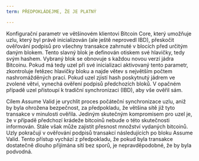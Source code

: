 ```yaml
---
term: PŘEDPOKLÁDEJME, ŽE JE PLATNÝ

---
```

Konfigurační parametr ve většinovém klientovi Bitcoin Core, který umožňuje uzlu, který byl právě inicializován (ale ještě neprovedl IBD), přeskočit ověřování podpisů pro všechny transakce zahrnuté v blocích před určitým daným blokem. Tento slavný blok je definován otiskem své hlavičky, tedy svým hashem. Vybraný blok se obnovuje s každou novou verzí jádra Bitcoinu. Pokud má tedy uzel při své inicializaci aktivovaný tento parametr, zkontroluje řetězec hlavičky bloku a najde větev s největším počtem nashromážděných prací. Pokud uzel zjistí hash poskytnutý jádrem ve zvolené větvi, vynechá ověření podpisů předchozích bloků. V opačném případě uzel přistoupí k tradiční synchronizaci (IBD), aby vše ověřil sám.

Cílem Assume Valid je urychlit proces počáteční synchronizace uzlu, aniž by byla ohrožena bezpečnost, za předpokladu, že většina sítě již tyto transakce v minulosti ověřila. Jediným skutečným kompromisem pro uzel je, že v případě předchozí krádeže bitcoinů nebude o této skutečnosti informován. Stále však může zajistit přesnost množství vydaných bitcoinů. Uzly pokračují v ověřování podpisů transakcí následujících po bloku Assume Valid. Tento přístup vychází z předpokladu, že pokud byla transakce dostatečně dlouho přijímána sítí bez sporů, je nepravděpodobné, že by byla podvodná.